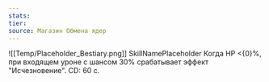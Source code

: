 ```yaml
---
stats: 
tier: 
source: Магазин Обмена ядер
---
```

![[Temp/Placeholder_Bestiary.png]]
SkillNamePlaceholder
Когда HP <{0}%, при входящем уроне с шансом 30% срабатывает эффект "Исчезновение". CD: 60 с.
